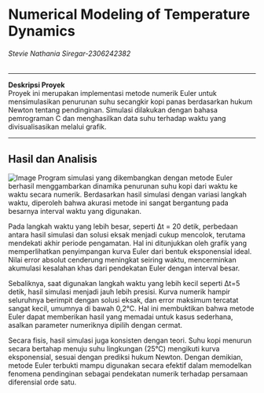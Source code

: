 # Numerical Modeling of Temperature Dynamics 
###### Stevie Nathania Siregar-2306242382

---

**Deskripsi Proyek**  
Proyek ini merupakan implementasi metode numerik Euler untuk mensimulasikan penurunan suhu secangkir kopi panas berdasarkan hukum Newton tentang pendinginan. Simulasi dilakukan dengan bahasa pemrograman C dan menghasilkan data suhu terhadap waktu yang divisualisasikan melalui grafik.

---

## Hasil dan Analisis
![Image](https://github.com/user-attachments/assets/11e3936e-b584-4506-9ede-7d5bd64ca4a6)
Program simulasi yang dikembangkan dengan metode Euler berhasil menggambarkan dinamika penurunan suhu kopi dari waktu ke waktu secara numerik. Berdasarkan hasil simulasi dengan variasi langkah waktu, diperoleh bahwa akurasi metode ini sangat bergantung pada besarnya interval waktu yang digunakan.

Pada langkah waktu yang lebih besar, seperti Δt = 20 detik, perbedaan antara hasil simulasi dan solusi eksak menjadi cukup mencolok, terutama mendekati akhir periode pengamatan. Hal ini ditunjukkan oleh grafik yang memperlihatkan penyimpangan kurva Euler dari bentuk eksponensial ideal. Nilai error absolut cenderung meningkat seiring waktu, mencerminkan akumulasi kesalahan khas dari pendekatan Euler dengan interval besar.

Sebaliknya, saat digunakan langkah waktu yang lebih kecil seperti Δt=5 detik, hasil simulasi menjadi jauh lebih presisi. Kurva numerik hampir seluruhnya berimpit dengan solusi eksak, dan error maksimum tercatat sangat kecil, umumnya di bawah 0,2°C. Hal ini membuktikan bahwa metode Euler dapat memberikan hasil yang memadai untuk kasus sederhana, asalkan parameter numeriknya dipilih dengan cermat.

Secara fisis, hasil simulasi juga konsisten dengan teori. Suhu kopi menurun secara bertahap menuju suhu lingkungan (25°C) mengikuti kurva eksponensial, sesuai dengan prediksi hukum Newton. Dengan demikian, metode Euler terbukti mampu digunakan secara efektif dalam memodelkan fenomena pendinginan sebagai pendekatan numerik terhadap persamaan diferensial orde satu.



